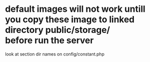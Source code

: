 # default images will not work untill you  copy these image to linked directory public/storage/<section dir name> before run the server

look at section dir names on config/constant.php 